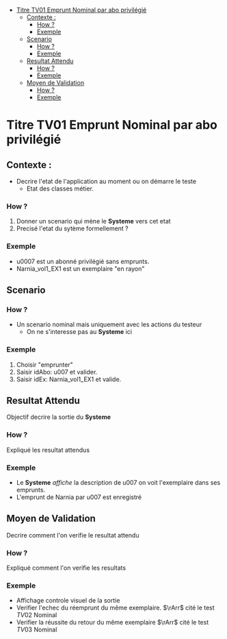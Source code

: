 - [Titre TV01 Emprunt Nominal par abo privilégié](#titre-tv01-emprunt-nominal-par-abo-privilégié)
  - [Contexte :](#contexte-)
    - [How ?](#how-)
    - [Exemple](#exemple)
  - [Scenario](#scenario)
    - [How ?](#how--1)
    - [Exemple](#exemple-1)
  - [Resultat Attendu](#resultat-attendu)
    - [How ?](#how--2)
    - [Exemple](#exemple-2)
  - [Moyen de Validation](#moyen-de-validation)
    - [How ?](#how--3)
    - [Exemple](#exemple-3)

# Titre TV01 Emprunt Nominal par abo privilégié

## Contexte :
- Decrire l'etat de l'application au moment ou on démarre le teste
    - Etat des classes métier.

### How ?
1. Donner un scenario qui mène le **Systeme** vers cet etat
2. Precisé l'etat du sytème formellement ?

### Exemple

- u0007 est un abonné privilégié sans emprunts.
- Narnia_vol1_EX1 est un exemplaire "en rayon"

## Scenario

### How ?
- Un scenario nominal mais uniquement avec les actions du testeur
  - On ne s'interesse pas au **Systeme** ici


### Exemple
1. Choisir "emprunter"
2. Saisir idAbo: u007 et valider.
3. Saisir idEx: Narnia_vol1_EX1 et valide.

## Resultat Attendu
Objectif decrire la sortie du **Systeme**

### How ?
Expliqué les resultat attendus

### Exemple
- Le **Systeme** *affiche* la description de u007 on voit l'exemplaire dans ses emprunts.
- L'emprunt de Narnia par u007 est enregistré

## Moyen de Validation
Decrire comment l'on verifie le resultat attendu

### How ?
Expliqué comment l'on verifie les resultats

### Exemple

- Affichage controle visuel de la sortie
- Verifier l'echec du réemprunt du même exemplaire. $\rArr$ cité le test $TV02$ Nominal
- Verifier la réussite du retour du même exemplaire $\rArr$ cité le test $TV03$ Nominal